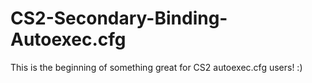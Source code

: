 # CS2-Secondary-Binding-Autoexec.cfg

This is the beginning of something great for CS2 autoexec.cfg users! :)
